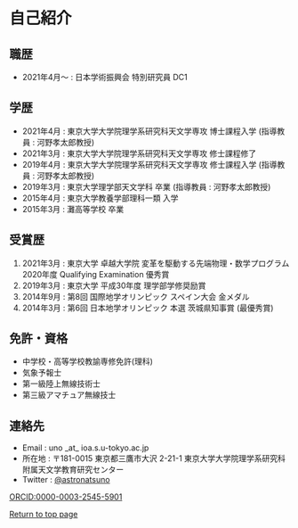 # 自己紹介
## 職歴
- 2021年4月〜 : 日本学術振興会 特別研究員 DC1

## 学歴
- 2021年4月 : 東京大学大学院理学系研究科天文学専攻 博士課程入学 (指導教員 : 河野孝太郎教授)
- 2021年3月 : 東京大学大学院理学系研究科天文学専攻 修士課程修了
- 2019年4月 : 東京大学大学院理学系研究科天文学専攻 修士課程入学 (指導教員 : 河野孝太郎教授)
- 2019年3月 : 東京大学理学部天文学科 卒業 (指導教員 : 河野孝太郎教授)
- 2015年4月 : 東京大学教養学部理科一類 入学
- 2015年3月 : 灘高等学校 卒業

## 受賞歴
1. 2021年3月 : 東京大学 卓越大学院 変革を駆動する先端物理・数学プログラム 2020年度 Qualifying Examination 優秀賞
2. 2019年3月 : 東京大学 平成30年度 理学部学修奨励賞
3. 2014年9月 : 第8回 国際地学オリンピック スペイン大会 金メダル
4. 2014年3月 : 第6回 日本地学オリンピック 本選 茨城県知事賞 (最優秀賞)

## 免許・資格
- 中学校・高等学校教諭専修免許(理科)
- 気象予報士
- 第一級陸上無線技術士
- 第三級アマチュア無線技士

## 連絡先
- Email : uno \_at\_ ioa.s.u-tokyo.ac.jp
- 所在地 : 〒181-0015 東京都三鷹市大沢 2-21-1 東京大学大学院理学系研究科附属天文学教育研究センター
- Twitter : <a href="https://twitter.com/astronatsuno" target="_block">@astronatsuno</a>

<a href="https://orcid.org/0000-0003-2545-5901" target="_blank">ORCID:0000-0003-2545-5901</a>

[Return to top page](https://shinsukeuno.github.io)
